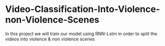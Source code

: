 # Video-Classification-Into-Violence-non-Violence-Scenes
In this project we will train our model using RNN-Lstm in order to split the videos into violence & non violence scenes
